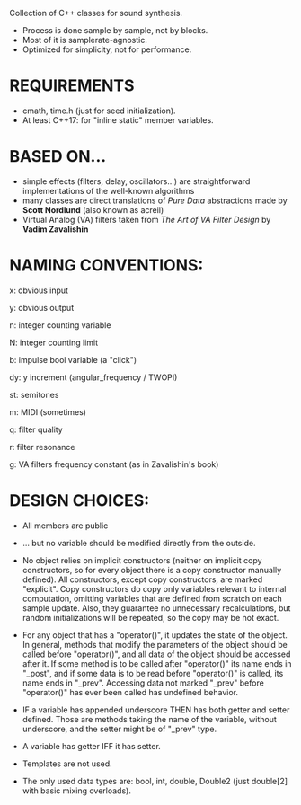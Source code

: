 Collection of C++ classes for sound synthesis.
* Process is done sample by sample, not by blocks.
* Most of it is samplerate-agnostic.
* Optimized for simplicity, not for performance.

# REQUIREMENTS
* cmath, time.h (just for seed initialization).
* At least C++17: for "inline static" member variables.


# BASED ON...
* simple effects (filters, delay, oscillators...) are straightforward implementations of the well-known algorithms
* many classes are direct translations of *Pure Data* abstractions made by **Scott Nordlund** (also known as acreil)
* Virtual Analog (VA) filters taken from *The Art of VA Filter Design* by **Vadim Zavalishin**


# NAMING CONVENTIONS:
x: obvious input

y: obvious output

n: integer counting variable

N: integer counting limit

b: impulse bool variable (a "click")

dy: y increment (angular_frequency / TWOPI)

st: semitones

m: MIDI (sometimes)

q: filter quality

r: filter resonance

g: VA filters frequency constant (as in Zavalishin's book)


# DESIGN CHOICES:
* All members are public

* ... but no variable should be modified directly from the outside.

* No object relies on implicit constructors (neither on implicit copy constructors, so for every object there is a copy constructor manually defined). All constructors, except copy constructors, are marked "explicit". Copy constructors do copy only variables relevant to internal computation, omitting variables that are defined from scratch on each sample update. Also, they guarantee no unnecessary recalculations, but random initializations will be repeated, so the copy may be not exact.

* For any object that has a "operator()", it updates the state of the object. In general, methods that modify the parameters of the object should be called before "operator()", and all data of the object should be accessed after it. If some method is to be called after "operator()" its name ends in "_post", and if some data is to be read before "operator()" is called, its name ends in "_prev". Accessing data not marked "_prev" before "operator()" has ever been called has undefined behavior.

* IF a variable has appended underscore THEN has both getter and setter defined. Those are methods taking the name of the variable, without underscore, and the setter might be of "_prev" type.

* A variable has getter IFF it has setter.

* Templates are not used.

* The only used data types are: bool, int, double, Double2 (just double[2] with basic mixing overloads).